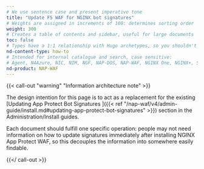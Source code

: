 ```yaml
---
# We use sentence case and present imperative tone
title: "Update F5 WAF for NGINX bot signatures"
# Weights are assigned in increments of 100: determines sorting order
weight: 300
# Creates a table of contents and sidebar, useful for large documents
toc: false
# Types have a 1:1 relationship with Hugo archetypes, so you shouldn't need to change this
nd-content-type: how-to
# Intended for internal catalogue and search, case sensitive:
# Agent, N4Azure, NIC, NIM, NGF, NAP-DOS, NAP-WAF, NGINX One, NGINX+, Solutions, Unit
nd-product: NAP-WAF
---
```


{{< call-out "warning" "Information architecture note" >}}

The design intention for this page is to act as a replacement for the existing [Updating App Protect Bot Signatures ]({{< ref "/nap-waf/v4/admin-guide/install.md#updating-app-protect-bot-signatures" >}}) section in the Administration/Install guides.

Each document should fulfill one specific operation: people may not need information on how to update signatures immediately after installing NGINX App Protect WAF, so this decouples the information into somewhere easily findable.

{{</ call-out >}}